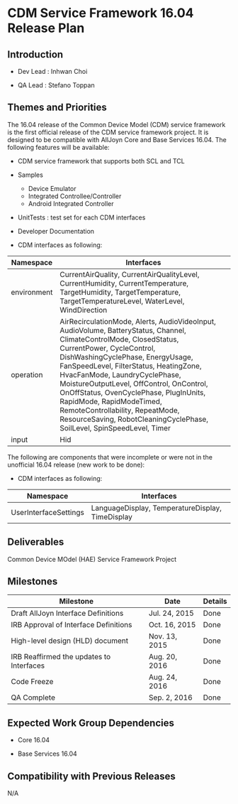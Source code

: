 # CDM Service Framework 16.04 Release Plan

## Introduction


*  Dev Lead : Inhwan Choi

*  QA Lead  : Stefano Toppan

## Themes and Priorities

The 16.04 release of the Common Device Model (CDM) service framework is the first official release of the CDM service framework project. It is designed to be compatible with AllJoyn Core and Base Services 16.04. The following features will be available:


*  CDM service framework that supports both SCL and TCL

*  Samples
    * Device Emulator
    * Integrated Controllee/Controller
    * Android Integrated Controller

*  UnitTests : test set for each CDM interfaces

*  Developer Documentation

*  CDM interfaces as following:

 | Namespace   | Interfaces                                                                                                                                                                                                                                                                                                                                                                                                                                                                                    | 
 | ---------   | ----------                                                                                                                                                                                                                                                                                                                                                                                                                                                                                    | 
 | environment | CurrentAirQuality, CurrentAirQualityLevel, CurrentHumidity, CurrentTemperature, TargetHumidity, TargetTemperature, TargetTemperatureLevel, WaterLevel, WindDirection                                                                                                                                                                                                                                                                                                                          | 
 | operation   | AirRecirculationMode, Alerts, AudioVideoInput, AudioVolume, BatteryStatus, Channel, ClimateControlMode, ClosedStatus, CurrentPower, CycleControl, DishWashingCyclePhase, EnergyUsage, FanSpeedLevel, FilterStatus, HeatingZone, HvacFanMode, LaundryCyclePhase, MoistureOutputLevel, OffControl, OnControl, OnOffStatus, OvenCyclePhase, PlugInUnits, RapidMode, RapidModeTimed, RemoteControllability, RepeatMode, ResourceSaving, RobotCleaningCyclePhase, SoilLevel, SpinSpeedLevel, Timer | 
 | input       | Hid                                                                                                                                                                                                                                                                                                                                                                                                                                                                                           | 

The following are components that were incomplete or were not in the unofficial 16.04 release (new work to be done):

*  CDM interfaces as following:

 | Namespace             | Interfaces                                       | 
 | ---------             | ----------                                       | 
 | UserInterfaceSettings | LanguageDisplay, TemperatureDisplay, TimeDisplay | 

## Deliverables

Common Device MOdel (HAE) Service Framework Project

## Milestones

 | Milestone                                | Date          | Details | 
 | ---------                                | ----          | ------- | 
 | Draft AllJoyn Interface Definitions      | Jul. 24, 2015 | Done    | 
 | IRB Approval of Interface Definitions    | Oct. 16, 2015 | Done    | 
 | High-level design (HLD) document         | Nov. 13, 2015 | Done    | 
 | IRB Reaffirmed the updates to Interfaces | Aug. 20, 2016 | Done    | 
 | Code Freeze                              | Aug. 24, 2016 | Done    | 
 | QA Complete                              | Sep.  2, 2016 | Done    | 



## Expected Work Group Dependencies


*  Core 16.04

*  Base Services 16.04

## Compatibility with Previous Releases

N/A
